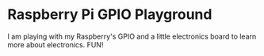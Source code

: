 # Raspberry Pi GPIO Playground

I am playing with my Raspberry's GPIO and a little electronics board to learn more about electronics. FUN!